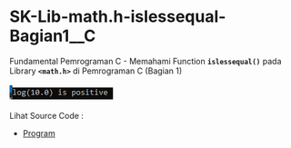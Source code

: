 # SK-Lib-math.h-islessequal-Bagian1__C
Fundamental Pemrograman C - Memahami Function <code><b>islessequal()</b></code> pada Library <code><b>&lt;math.h></b></code> di Pemrograman C (Bagian 1)<br><br>
<img src="https://github.com/RizkyKhapidsyah/SK-Lib-math.h-islessequal-Bagian1__C/blob/master/SK-Lib-math.h-islessequal-Bagian1__C/result/001.PNG"><br><br>
Lihat Source Code : <br>
- <a href="https://github.com/RizkyKhapidsyah/SK-Lib-math.h-islessequal-Bagian1__C/blob/master/SK-Lib-math.h-islessequal-Bagian1__C/Source.c">Program</a>
